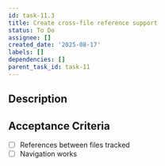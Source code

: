 ```yaml
---
id: task-11.3
title: Create cross-file reference support
status: To Do
assignee: []
created_date: '2025-08-17'
labels: []
dependencies: []
parent_task_id: task-11
---
```


## Description

## Acceptance Criteria

- [ ] References between files tracked
- [ ] Navigation works
